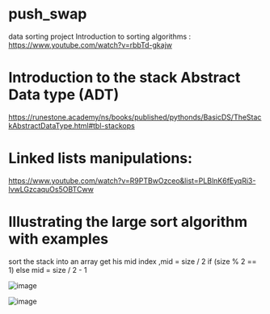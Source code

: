 # push_swap
data sorting project 
Introduction to sorting algorithms : https://www.youtube.com/watch?v=rbbTd-gkajw


# Introduction to the stack Abstract Data type (ADT)


https://runestone.academy/ns/books/published/pythonds/BasicDS/TheStackAbstractDataType.html#tbl-stackops

# Linked lists manipulations:

https://www.youtube.com/watch?v=R9PTBwOzceo&list=PLBlnK6fEyqRi3-lvwLGzcaquOs5OBTCww

# Illustrating the large sort algorithm with examples

sort the stack into an array get his mid index ,mid = size / 2 if (size % 2 == 1) else mid = size / 2 - 1

![image](https://github.com/user-attachments/assets/d23e52a0-0130-4f2c-828b-8ec6e9dce69c)

![image](https://github.com/user-attachments/assets/81f28ccc-5498-4d76-ad45-6b2d48c0c944)
